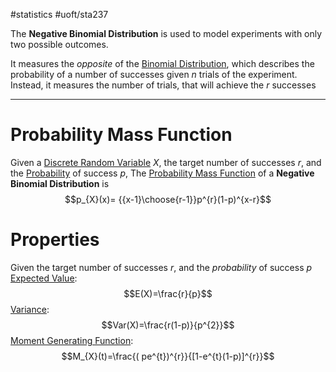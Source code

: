#statistics #uoft/sta237

The **Negative Binomial Distribution** is used to model experiments with only two possible outcomes.
 
It measures the *opposite* of the [Binomial Distribution](Binomial%20Distribution.md), which describes the probability of a number of successes given $n$ trials of the experiment. Instead, it measures the number of trials, that will achieve the $r$ successes

---

# Probability Mass Function
Given a [Discrete Random Variable](Discrete%20Random%20Variable.md) $X$, the target number of successes $r$, and the [Probability](Probability.md)  of success $p$, The [Probability Mass Function](Probability%20Mass%20Function.md) of a **Negative Binomial Distribution** is $$p_{X}(x)= {{x-1}\choose{r-1}}p^{r}(1-p)^{x-r}$$

# Properties
Given the target number of successes $r$, and the *probability* of success $p$
[Expected Value](Expected%20Value.md): $$E(X)=\frac{r}{p}$$
[Variance](Variance.md): $$Var(X)=\frac{r(1-p)}{p^{2}}$$
[Moment Generating Function](Moment%20Generating%20Function.md): $$M_{X}(t)=\frac{( pe^{t})^{r}}{[1-e^{t}(1-p)]^{r}}$$